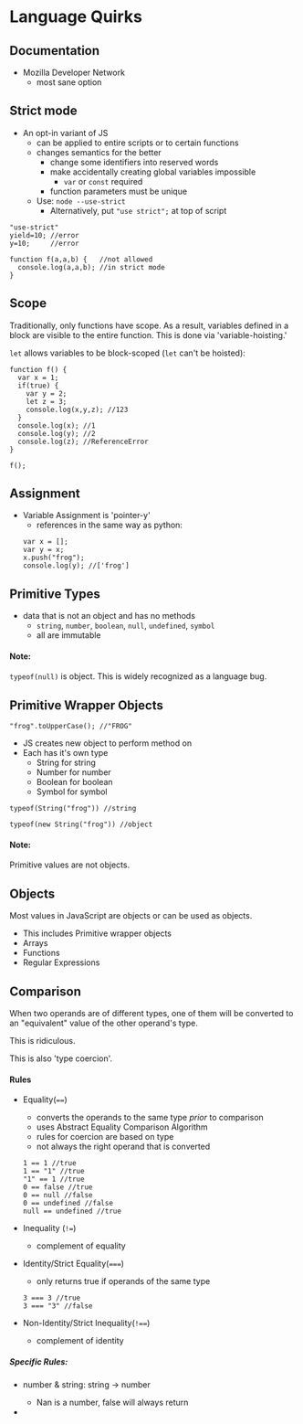 # Language Quirks


## Documentation

+ Mozilla Developer Network
    - most sane option

## Strict mode
+ An opt-in variant of JS
    - can be applied to entire scripts or to certain functions
    - changes semantics for the better
        * change some identifiers into reserved words
        * make accidentally creating global variables impossible
            + `var` or `const` required
        * function parameters must be unique
    - Use: `node --use-strict`
        * Alternatively, put `"use strict";` at top of script

```
"use-strict"
yield=10; //error
y=10;     //error

function f(a,a,b) {   //not allowed
  console.log(a,a,b); //in strict mode
}
```

## Scope

Traditionally, only functions have scope.
As a result, variables defined in a block are visible to the entire function. This is done via 'variable-hoisting.'

`let` allows variables to be block-scoped (`let` can't be hoisted):
```
function f() {
  var x = 1;
  if(true) {
    var y = 2;
    let z = 3;
    console.log(x,y,z); //123
  }
  console.log(x); //1
  console.log(y); //2
  console.log(z); //ReferenceError
}

f();
```


## Assignment
+ Variable Assignment is 'pointer-y'
    - references in the same way as python:
    ```
    var x = [];
    var y = x;
    x.push("frog");
    console.log(y); //['frog']
    ```


## Primitive Types
+ data that is not an object and has no methods
    - `string`, `number`, `boolean`, `null`, `undefined`, `symbol`
    - all are immutable

#### Note:
`typeof(null)` is object.
This is widely recognized as a language bug.

## Primitive Wrapper Objects

`"frog".toUpperCase(); //"FROG"`

+ JS creates new object to perform method on
+ Each has it's own type
    - String for string
    - Number for number
    - Boolean for boolean
    - Symbol for symbol

`typeof(String("frog")) //string`

`typeof(new String("frog")) //object`

#### Note:
Primitive values are not objects.

## Objects
Most values in JavaScript are objects or can be used as objects.
+ This includes Primitive wrapper objects
+ Arrays
+ Functions
+ Regular Expressions


## Comparison

When two operands are of different types, one of them will be converted to an "equivalent" value of the other operand's type.

This is ridiculous.

This is also 'type coercion'.

#### Rules
+ Equality(`==`)
    - converts the operands to the same type *prior* to comparison
    - uses Abstract Equality Comparison Algorithm
    - rules for coercion are based on type
    - not always the right operand that is converted
    ```
    1 == 1 //true
    1 == "1" //true
    "1" == 1 //true
    0 == false //true
    0 == null //false
    0 == undefined //false
    null == undefined //true
    ```


+ Inequality (`!=`)
    - complement of equality


+ Identity/Strict Equality(`===`)
    - only returns true if operands of the same type
    ```
    3 === 3 //true
    3 === "3" //false
    ```


+ Non-Identity/Strict Inequality(`!==`)
    - complement of identity


##### Specific Rules:
+ number & string: string -> number
    - Nan is a number, false will always return


+ 
